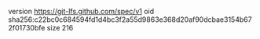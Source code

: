 version https://git-lfs.github.com/spec/v1
oid sha256:c22bc0c684594fd1d4bc3f2a55d9863e368d20af90dcbae3154b672f01730bfe
size 216
